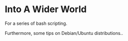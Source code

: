 # Into A Wider World
For a series of bash scripting.

Furthermore, some tips on Debian/Ubuntu distributions..
